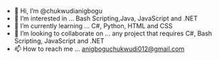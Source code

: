 - 👋 Hi, I’m @chukwudianigbogu
- 👀 I’m interested in ... Bash Scripting,Java, JavaScript and .NET
- 🌱 I’m currently learning ... C#, Python, HTML and CSS
- 💞️ I’m looking to collaborate on ... any project that requires C#, Bash Scripting, JavaScript and .NET
- 📫 How to reach me ... anigboguchukwudi012@gmail.com

<!---
chukwudianigbogu/chukwudianigbogu is a ✨ special ✨ repository because its `README.md` (this file) appears on your GitHub profile.
You can click the Preview link to take a look at your changes.
--->
